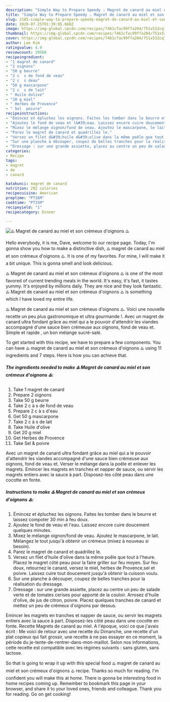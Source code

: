 ```yaml
---
description: "Simple Way to Prepare Speedy ♨️ Magret de canard au miel et son crémeux d&amp;#39;oignons ♨️"
title: "Simple Way to Prepare Speedy ♨️ Magret de canard au miel et son crémeux d&amp;#39;oignons ♨️"
slug: 2185-simple-way-to-prepare-speedy-magret-de-canard-au-miel-et-son-cremeux-d-and-39-oignons
date: 2020-07-25T01:39:05.668Z
image: https://img-global.cpcdn.com/recipes/7461cfac99ffa204/751x532cq70/♨️-magret-de-canard-au-miel-et-son-cremeux-doignons-♨️-photo-principale-de-la-recette.jpg
thumbnail: https://img-global.cpcdn.com/recipes/7461cfac99ffa204/751x532cq70/♨️-magret-de-canard-au-miel-et-son-cremeux-doignons-♨️-photo-principale-de-la-recette.jpg
cover: https://img-global.cpcdn.com/recipes/7461cfac99ffa204/751x532cq70/♨️-magret-de-canard-au-miel-et-son-cremeux-doignons-♨️-photo-principale-de-la-recette.jpg
author: Lee Kim
ratingvalue: 4.9
reviewcount: 19560
recipeingredient:
- "1 magret de canard"
- "2 oignons"
- "50 g beurre"
- "2 c  s de fond de veau"
- "2 c  s deau"
- "50 g mascarpone"
- "2 c  s de lait"
- " Huile dolive"
- "20 g miel"
- " Herbes de Provence"
- " Sel  poivre"
recipeinstructions:
- "Émincez et épluchez les oignons. Faites les tomber dans le beurre et laissez compoter 30 min à feu doux."
- "Ajoutez le fond de veau et l&#39;eau. Laissez encore cuire doucement quelques minutes."
- "Mixez le mélange oignon/fond de veau. Ajoutez le mascarpone, le lait. Mélangez le tout jusqu&#39;à obtenir un crémeux (mixez à nouveau si besoin)."
- "Parez le magret de canard et quadrillez le."
- "Versez un filet d&#39;huile d&#39;olive dans la même poêle que tout à l&#39;heure. Placez le magret côté peau pour la faire griller sur feu moyen. Sur feu doux, retournez le canard, versez le miel, herbes de Provence,sel et poivre. Laissez cuire tout doucement jusqu&#39;à obtenir la cuisson voulu."
- "Sur une planche à découper, coupez de belles tranches pour la réalisation du dressage."
- "Dressage : sur une grande assiette, placez au centre un peu de salade verte et de tomates cerises pour apporté de la couloir. Arrosez d&#39;huile d&#39;olive, de jus de citron, poivre. Placez quelques tranches de canard et mettez un peu de crémeux d&#39;oignons par dessus."
categories:
- Recipe
tags:
- magret
- de
- canard

katakunci: magret de canard 
nutrition: 292 calories
recipecuisine: American
preptime: "PT16M"
cooktime: "PT35M"
recipeyield: "1"
recipecategory: Dinner

---
```



![♨️ Magret de canard au miel et son crémeux d&#39;oignons ♨️](https://img-global.cpcdn.com/recipes/7461cfac99ffa204/751x532cq70/♨️-magret-de-canard-au-miel-et-son-cremeux-doignons-♨️-photo-principale-de-la-recette.jpg)

Hello everybody, it is me, Dave, welcome to our recipe page. Today, I'm gonna show you how to make a distinctive dish, ♨️ magret de canard au miel et son crémeux d&#39;oignons ♨️. It is one of my favorites. For mine, I will make it a bit unique. This is gonna smell and look delicious.

♨️ Magret de canard au miel et son crémeux d&#39;oignons ♨️ is one of the most favored of current trending meals in the world. It's easy, it's fast, it tastes yummy. It's enjoyed by millions daily. They are nice and they look fantastic. ♨️ Magret de canard au miel et son crémeux d&#39;oignons ♨️ is something which I have loved my entire life.

♨️ Magret de canard au miel et son crémeux d&#39;oignons ♨️. Voici une nouvelle recette un peu plus gastronomique et ultra gourmande !. Avec un magret de canard ultra fondant grâce au miel qui a le pouvoir d&#39;attendrir les viandes accompagné d&#39;une sauce bien crémeuse aux oignons, fond de veau et. Simple et rapide , un bon mélange sucré-salé.


To get started with this recipe, we have to prepare a few components. You can have ♨️ magret de canard au miel et son crémeux d&#39;oignons ♨️ using 11 ingredients and 7 steps. Here is how you can achieve that.

<!--inarticleads1-->

##### The ingredients needed to make ♨️ Magret de canard au miel et son crémeux d&#39;oignons ♨️:

1. Take 1 magret de canard
1. Prepare 2 oignons
1. Take 50 g beurre
1. Take 2 c à s de fond de veau
1. Prepare 2 c à s d&#39;eau
1. Get 50 g mascarpone
1. Take 2 c à s de lait
1. Take  Huile d&#39;olive
1. Get 20 g miel
1. Get  Herbes de Provence
1. Take  Sel &amp; poivre


Avec un magret de canard ultra fondant grâce au miel qui a le pouvoir d&#39;attendrir les viandes accompagné d&#39;une sauce bien crémeuse aux oignons, fond de veau et. Verser le mélange dans la poêle et enlever les magrets. Emincer les magrets en tranches et napper de sauce, ou servir les magrets entiers avec la sauce à part. Disposez-les côté peau dans une cocotte en fonte. 

<!--inarticleads2-->

##### Instructions to make ♨️ Magret de canard au miel et son crémeux d&#39;oignons ♨️:

1. Émincez et épluchez les oignons. Faites les tomber dans le beurre et laissez compoter 30 min à feu doux.
1. Ajoutez le fond de veau et l&#39;eau. Laissez encore cuire doucement quelques minutes.
1. Mixez le mélange oignon/fond de veau. Ajoutez le mascarpone, le lait. Mélangez le tout jusqu&#39;à obtenir un crémeux (mixez à nouveau si besoin).
1. Parez le magret de canard et quadrillez le.
1. Versez un filet d&#39;huile d&#39;olive dans la même poêle que tout à l&#39;heure. Placez le magret côté peau pour la faire griller sur feu moyen. Sur feu doux, retournez le canard, versez le miel, herbes de Provence,sel et poivre. Laissez cuire tout doucement jusqu&#39;à obtenir la cuisson voulu.
1. Sur une planche à découper, coupez de belles tranches pour la réalisation du dressage.
1. Dressage : sur une grande assiette, placez au centre un peu de salade verte et de tomates cerises pour apporté de la couloir. Arrosez d&#39;huile d&#39;olive, de jus de citron, poivre. Placez quelques tranches de canard et mettez un peu de crémeux d&#39;oignons par dessus.


Emincer les magrets en tranches et napper de sauce, ou servir les magrets entiers avec la sauce à part. Disposez-les côté peau dans une cocotte en fonte. Recette Magrets de canard au miel. A l&#39;époque, voici ce que j&#39;avais écrit : Me voici de retour avec une recette du Dimanche, une recette d&#39;un plat copieux qui fait grossir, une recette à ne pas essayer en ce moment, la période du je-tente-de-rentrer-dans-mon-maillot. Selon nos informations, cette recette est compatible avec les régimes suivants : sans gluten, sans lactose. 

So that is going to wrap it up with this special food ♨️ magret de canard au miel et son crémeux d&#39;oignons ♨️ recipe. Thanks so much for reading. I'm confident you will make this at home. There is gonna be interesting food in home recipes coming up. Remember to bookmark this page in your browser, and share it to your loved ones, friends and colleague. Thank you for reading. Go on get cooking!
